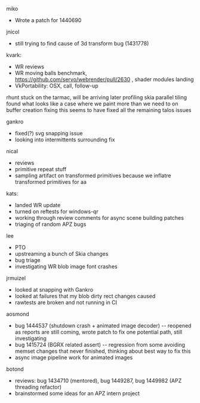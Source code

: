 miko
* Wrote a patch for 1440690



jnicol
* still trying to find cause of 3d transform bug (1431778)



kvark:
* WR reviews
* WR moving balls benchmark, https://github.com/servo/webrender/pull/2630 , shader modules landing
* VkPortability: OSX, call, follow-up



rhunt
  stuck on the tarmac, will be arriving later
  profiling skia parallel tiling
  found what looks like a case where we paint more than we need to on buffer creation
  fixing this seems to have fixed all the remaining talos issues



gankro
* fixed(?) svg snapping issue
* looking into intermittents surrounding fix



nical
* reviews
* primitive repeat stuff
* sampling artifact on transformed primitives because we inflatre transformed primitives for aa



kats:
* landed WR update
* turned on reftests for windows-qr
* working through review comments for async scene building patches
* triaging of random APZ bugs



lee
* PTO
* upstreaming a bunch of Skia changes
* bug triage
* investigating WR blob image font crashes



jrmuizel
* looked at snapping with Gankro
* looked at failures that my blob dirty rect changes caused
* rawtests are broken and not running in CI





aosmond
* bug 1444537 (shutdown crash + animated image decoder) -- reopened as reports are still coming, wrote patch to fix one potential path, still investigating
* bug 1415724 (BGRX related assert) -- regression from some avoiding memset changes that never finished, thinking about best way to fix this
* async image pipeline work for animated images



botond
* reviews: bug 1434710 (mentored), bug 1449287, bug 1449982 (APZ threading refactor) 
* brainstormed some ideas for an APZ intern project



